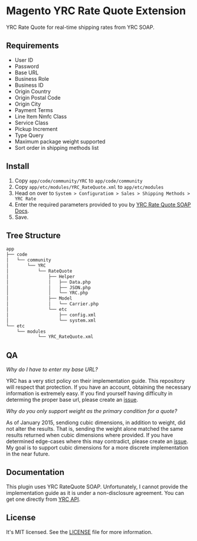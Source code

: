 Magento YRC Rate Quote Extension
==============================
YRC Rate Quote for real-time shipping rates from YRC SOAP.

Requirements
------------
- User ID
- Password
- Base URL
- Business Role
- Business ID
- Origin Country
- Origin Postal Code
- Origin City
- Payment Terms
- Line Item Nmfc Class
- Service Class
- Pickup Increment
- Type Query
- Maximum package weight supported 
- Sort order in shipping methods list

Install
-------
1. Copy `app/code/community/YRC` to `app/code/community`
2. Copy `app/etc/modules/YRC_RateQuote.xml` to `app/etc/modules`
3. Head on over to `System > Configuratiom > Sales > Shipping Methods > YRC Rate`
4. Enter the required parameters provided to you by [YRC Rate Quote SOAP Docs](http://yrc.com/api/).
5. Save.

Tree Structure
--------------
```bash
app
├── code
│   └── community
│       └── YRC
│           └── RateQuote
│               ├── Helper
│               │   ├── Data.php
│               │   ├── JSON.php
│               │   └── YRC.php
│               ├── Model
│               │   └── Carrier.php
│               └── etc
│                   ├── config.xml
│                   └── system.xml
└── etc
    └── modules
	        └── YRC_RateQuote.xml
```

QA
--
*Why do I have to enter my base URL?* 

YRC has a very stict policy on their implementation guide. This repository will
respect that protection. If you have an account, obtaining the necessary
information is extremely easy. If you find yourself having difficulty in
determing the proper base url, please create an [issue][github].

[github]: https://github.com/KLVTZ/Magento-YRC-RateQuote-Extension/issues

*Why do you only support weight as the primary condition for a quote?*

As of January 2015, sendiong cubic dimensions, in addition to weight, did not
alter the results. That is, sending the weight alone matched the same results
returned when cubic dimensions where provided. If you have determined edge-cases
where this may contradict, please create an [issue][github]. My goal is to
support cubic dimensions for a more discrete implementation in the near future. 

[github]: https://github.com/KLVTZ/Magento-YRC-RateQuote-Extension/issues

Documentation
-------------
This plugin uses YRC RateQuote SOAP. Unfortunately, I cannot provide the
implementation guide as it is under a non-disclosure agreement. You can get one
directly from [YRC API][api].

[api]: http://yrc.com/api/


License
-------
It's MIT licensed. See the [LICENSE][license] file for more information.

[license]: /LICENSE
